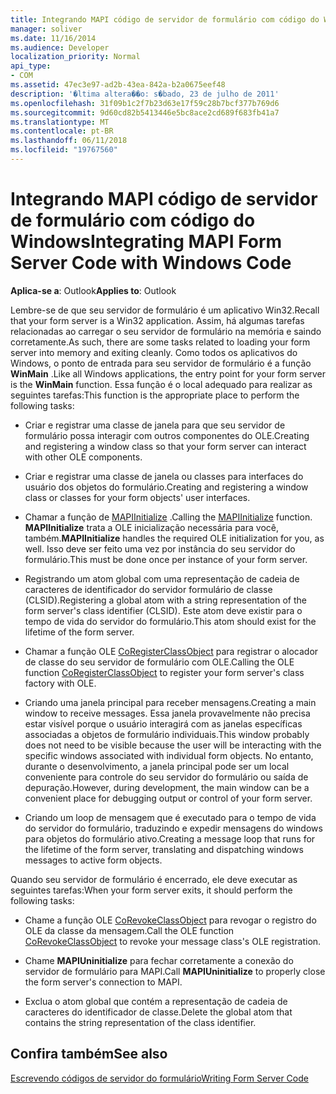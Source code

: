 ```yaml
---
title: Integrando MAPI código de servidor de formulário com código do Windows
manager: soliver
ms.date: 11/16/2014
ms.audience: Developer
localization_priority: Normal
api_type:
- COM
ms.assetid: 47ec3e97-ad2b-43ea-842a-b2a0675eef48
description: '�ltima altera��o: s�bado, 23 de julho de 2011'
ms.openlocfilehash: 31f09b1c2f7b23d63e17f59c28b7bcf377b769d6
ms.sourcegitcommit: 9d60cd82b5413446e5bc8ace2cd689f683fb41a7
ms.translationtype: MT
ms.contentlocale: pt-BR
ms.lasthandoff: 06/11/2018
ms.locfileid: "19767560"
---
```

# <a name="integrating-mapi-form-server-code-with-windows-code"></a><span data-ttu-id="df8fc-103">Integrando MAPI código de servidor de formulário com código do Windows</span><span class="sxs-lookup"><span data-stu-id="df8fc-103">Integrating MAPI Form Server Code with Windows Code</span></span>

  
  
<span data-ttu-id="df8fc-104">**Aplica-se a**: Outlook</span><span class="sxs-lookup"><span data-stu-id="df8fc-104">**Applies to**: Outlook</span></span> 
  
<span data-ttu-id="df8fc-105">Lembre-se de que seu servidor de formulário é um aplicativo Win32.</span><span class="sxs-lookup"><span data-stu-id="df8fc-105">Recall that your form server is a Win32 application.</span></span> <span data-ttu-id="df8fc-106">Assim, há algumas tarefas relacionadas ao carregar o seu servidor de formulário na memória e saindo corretamente.</span><span class="sxs-lookup"><span data-stu-id="df8fc-106">As such, there are some tasks related to loading your form server into memory and exiting cleanly.</span></span> <span data-ttu-id="df8fc-107">Como todos os aplicativos do Windows, o ponto de entrada para seu servidor de formulário é a função **WinMain** .</span><span class="sxs-lookup"><span data-stu-id="df8fc-107">Like all Windows applications, the entry point for your form server is the **WinMain** function.</span></span> <span data-ttu-id="df8fc-108">Essa função é o local adequado para realizar as seguintes tarefas:</span><span class="sxs-lookup"><span data-stu-id="df8fc-108">This function is the appropriate place to perform the following tasks:</span></span> 
  
- <span data-ttu-id="df8fc-109">Criar e registrar uma classe de janela para que seu servidor de formulário possa interagir com outros componentes do OLE.</span><span class="sxs-lookup"><span data-stu-id="df8fc-109">Creating and registering a window class so that your form server can interact with other OLE components.</span></span>
    
- <span data-ttu-id="df8fc-110">Criar e registrar uma classe de janela ou classes para interfaces do usuário dos objetos do formulário.</span><span class="sxs-lookup"><span data-stu-id="df8fc-110">Creating and registering a window class or classes for your form objects' user interfaces.</span></span>
    
- <span data-ttu-id="df8fc-111">Chamar a função de [MAPIInitialize](mapiinitialize.md) .</span><span class="sxs-lookup"><span data-stu-id="df8fc-111">Calling the [MAPIInitialize](mapiinitialize.md) function.</span></span> <span data-ttu-id="df8fc-112">**MAPIInitialize** trata a OLE inicialização necessária para você, também.</span><span class="sxs-lookup"><span data-stu-id="df8fc-112">**MAPIInitialize** handles the required OLE initialization for you, as well.</span></span> <span data-ttu-id="df8fc-113">Isso deve ser feito uma vez por instância do seu servidor do formulário.</span><span class="sxs-lookup"><span data-stu-id="df8fc-113">This must be done once per instance of your form server.</span></span> 
    
- <span data-ttu-id="df8fc-114">Registrando um atom global com uma representação de cadeia de caracteres de identificador do servidor formulário de classe (CLSID).</span><span class="sxs-lookup"><span data-stu-id="df8fc-114">Registering a global atom with a string representation of the form server's class identifier (CLSID).</span></span> <span data-ttu-id="df8fc-115">Este atom deve existir para o tempo de vida do servidor do formulário.</span><span class="sxs-lookup"><span data-stu-id="df8fc-115">This atom should exist for the lifetime of the form server.</span></span>
    
- <span data-ttu-id="df8fc-116">Chamar a função OLE [CoRegisterClassObject](http://msdn.microsoft.com/en-us/library/ms693407.aspx) para registrar o alocador de classe do seu servidor de formulário com OLE.</span><span class="sxs-lookup"><span data-stu-id="df8fc-116">Calling the OLE function [CoRegisterClassObject](http://msdn.microsoft.com/en-us/library/ms693407.aspx) to register your form server's class factory with OLE.</span></span> 
    
- <span data-ttu-id="df8fc-117">Criando uma janela principal para receber mensagens.</span><span class="sxs-lookup"><span data-stu-id="df8fc-117">Creating a main window to receive messages.</span></span> <span data-ttu-id="df8fc-118">Essa janela provavelmente não precisa estar visível porque o usuário interagirá com as janelas específicas associadas a objetos de formulário individuais.</span><span class="sxs-lookup"><span data-stu-id="df8fc-118">This window probably does not need to be visible because the user will be interacting with the specific windows associated with individual form objects.</span></span> <span data-ttu-id="df8fc-119">No entanto, durante o desenvolvimento, a janela principal pode ser um local conveniente para controle do seu servidor do formulário ou saída de depuração.</span><span class="sxs-lookup"><span data-stu-id="df8fc-119">However, during development, the main window can be a convenient place for debugging output or control of your form server.</span></span>
    
- <span data-ttu-id="df8fc-120">Criando um loop de mensagem que é executado para o tempo de vida do servidor do formulário, traduzindo e expedir mensagens do windows para objetos do formulário ativo.</span><span class="sxs-lookup"><span data-stu-id="df8fc-120">Creating a message loop that runs for the lifetime of the form server, translating and dispatching windows messages to active form objects.</span></span>
    
<span data-ttu-id="df8fc-121">Quando seu servidor de formulário é encerrado, ele deve executar as seguintes tarefas:</span><span class="sxs-lookup"><span data-stu-id="df8fc-121">When your form server exits, it should perform the following tasks:</span></span>
  
- <span data-ttu-id="df8fc-122">Chame a função OLE [CoRevokeClassObject](http://msdn.microsoft.com/en-us/library/ms688650%28VS.85%29.aspx) para revogar o registro do OLE da classe da mensagem.</span><span class="sxs-lookup"><span data-stu-id="df8fc-122">Call the OLE function [CoRevokeClassObject](http://msdn.microsoft.com/en-us/library/ms688650%28VS.85%29.aspx) to revoke your message class's OLE registration.</span></span> 
    
- <span data-ttu-id="df8fc-123">Chame **MAPIUninitialize** para fechar corretamente a conexão do servidor de formulário para MAPI.</span><span class="sxs-lookup"><span data-stu-id="df8fc-123">Call **MAPIUninitialize** to properly close the form server's connection to MAPI.</span></span> 
    
- <span data-ttu-id="df8fc-124">Exclua o atom global que contém a representação de cadeia de caracteres do identificador de classe.</span><span class="sxs-lookup"><span data-stu-id="df8fc-124">Delete the global atom that contains the string representation of the class identifier.</span></span>
    
## <a name="see-also"></a><span data-ttu-id="df8fc-125">Confira também</span><span class="sxs-lookup"><span data-stu-id="df8fc-125">See also</span></span>



[<span data-ttu-id="df8fc-126">Escrevendo códigos de servidor do formulário</span><span class="sxs-lookup"><span data-stu-id="df8fc-126">Writing Form Server Code</span></span>](writing-form-server-code.md)

